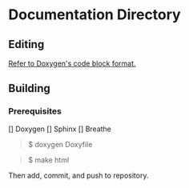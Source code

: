 # Documentation Directory

## Editing
[Refer to Doxygen's code block format.](http://www.doxygen.nl/manual/docblocks.html)

## Building

### Prerequisites
[] Doxygen
[] Sphinx
[] Breathe

> $ doxygen Doxyfile

> $ make html

Then add, commit, and push to repository.
